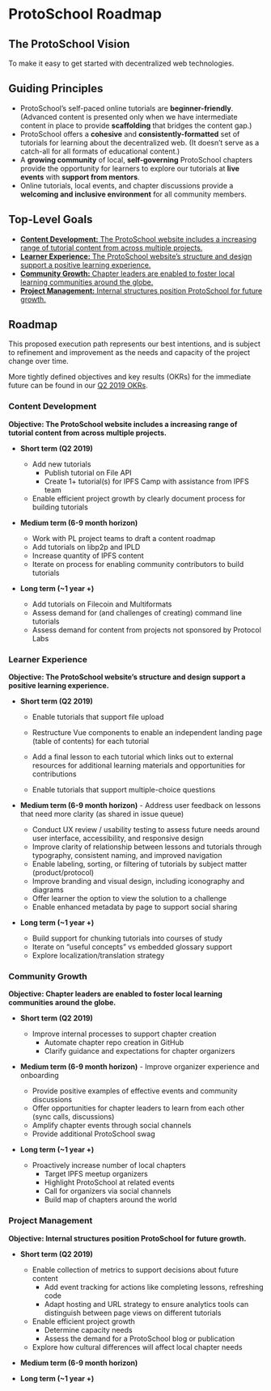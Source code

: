 # ProtoSchool Roadmap

## The ProtoSchool Vision

To make it easy to get started with decentralized web technologies.


## Guiding Principles

-   ProtoSchool’s self-paced online tutorials are **beginner-friendly**. (Advanced content is presented only when we have intermediate content in place to provide **scaffolding** that bridges the content gap.)
-   ProtoSchool offers a **cohesive** and **consistently-formatted** set of tutorials for learning about the decentralized web. (It doesn’t serve as a catch-all for all formats of educational content.)
-   A **growing community** of local, **self-governing** ProtoSchool chapters provide the opportunity for learners to explore our tutorials at **live events** with **support from mentors**.
-   Online tutorials, local events, and chapter discussions provide a **welcoming and inclusive environment** for all community members.


## Top-Level Goals

- [**Content Development:** The ProtoSchool website includes a increasing range of tutorial content from across multiple projects.](#content-development)
- [**Learner Experience:** The ProtoSchool website’s structure and design support a positive learning experience.](#learner-experience)
- [**Community Growth:** Chapter leaders are enabled to foster local learning communities around the globe.](#community-growth)
- [**Project Management:** Internal structures position ProtoSchool for future growth.](#project-management)

## Roadmap
This proposed execution path represents our best intentions, and is subject to refinement and improvement as the needs and capacity of the project change over time.

More tightly defined objectives and key results (OKRs) for the immediate future can be found in our [Q2 2019 OKRs](./okrs/2019-q2.md).

### Content Development

**Objective: The ProtoSchool website includes a increasing range of tutorial content from across multiple projects.**

- **Short term (Q2 2019)**
  -   Add new tutorials
        -   Publish tutorial on File API
        -   Create 1+ tutorial(s) for IPFS Camp with assistance from IPFS team
  -   Enable efficient project growth by clearly document process for building tutorials


- **Medium term (6-9 month horizon)**
    -   Work with PL project teams to draft a content roadmap
    -   Add tutorials on libp2p and IPLD
    -   Increase quantity of IPFS content
    -   Iterate on process for enabling community contributors to build tutorials


-   **Long term (~1 year +)**
    -   Add tutorials on Filecoin and Multiformats
    -   Assess demand for (and challenges of creating) command line tutorials
    -   Assess demand for content from projects not sponsored by Protocol Labs

### Learner Experience

**Objective: The ProtoSchool website’s structure and design support a positive learning experience.**

  -   **Short term (Q2 2019)**
      -   Enable tutorials that support file upload

      -   Restructure Vue components to enable an independent landing page (table of contents) for each tutorial
      -   Add a final lesson to each tutorial which links out to external resources for additional learning materials and opportunities for contributions
      -   Enable tutorials that support multiple-choice questions

  -   **Medium term (6-9 month horizon)**
    - Address user feedback on lessons that need more clarity (as shared in issue queue)
      -   Conduct UX review / usability testing to assess future needs around user interface, accessibility, and responsive design
      -   Improve clarity of relationship between lessons and tutorials through typography, consistent naming, and improved navigation
      -   Enable labeling, sorting, or filtering of tutorials by subject matter (product/protocol)
        -   Improve branding and visual design, including iconography and diagrams
        -   Offer learner the option to view the solution to a challenge
        -   Enable enhanced metadata by page to support social sharing


  -   **Long term (~1 year +)**
      -   Build support for chunking tutorials into courses of study
      -   Iterate on “useful concepts” vs embedded glossary support
      -   Explore localization/translation strategy


### Community Growth

**Objective: Chapter leaders are enabled to foster local learning communities around the globe.**

-   **Short term (Q2 2019)**
    - Improve internal processes to support chapter creation
       -   Automate chapter repo creation in GitHub
       -   Clarify guidance and expectations for chapter organizers


  -   **Medium term (6-9 month horizon)**
    -   Improve organizer experience and onboarding
        -   Provide positive examples of effective events and community discussions
        -   Offer opportunities for chapter leaders to learn from each other (sync calls, discussions)
        -   Amplify chapter events through social channels
        -   Provide additional ProtoSchool swag


-   **Long term (~1 year +)**
    -   Proactively increase number of local chapters
        -   Target IPFS meetup organizers
        -   Highlight ProtoSchool at related events
        -   Call for organizers via social channels
        -   Build map of chapters around the world

### Project Management

**Objective: Internal structures position ProtoSchool for future growth.**

  -   **Short term (Q2 2019)**
      -   Enable collection of metrics to support decisions about future content
          -   Add event tracking for actions like completing lessons, refreshing code
          -   Adapt hosting and URL strategy to ensure analytics tools can distinguish between page views on different tutorials
      -   Enable efficient project growth
          -   Determine capacity needs
          -   Assess the demand for a ProtoSchool blog or publication
      -   Explore how cultural differences will affect local chapter needs


  -   **Medium term (6-9 month horizon)**


  -   **Long term (~1 year +)**
